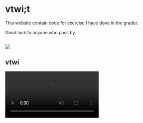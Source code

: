# vtwi;t

This website contain code for exercise I have done in the grader.

Good luck to anyone who pass by.

##

![](https://media.tenor.com/pQRJ07IeskcAAAAC/hello-chat-project-sekai.gif)

## vtwi

<video src="https://storage.leomotors.me/vtwi/kanamafu-chipichapi.mp4" controls loop />

